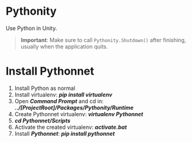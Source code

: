 # Pythonity
Use Python in Unity.

> **Important**: Make sure to call `Pythonity.Shutdown()` after finishing, usually when the application quits.

# Install Pythonnet
1. Install Python as normal
2. Install virtualenv: _**pip install virtualenv**_
3. Open _**Command Prompt**_ and cd in: _**../[ProjectRoot]/Packages/Pythonity/Runtime**_
4. Create Pythonnet virtualenv: _**virtualenv Pythonnet**_
5. _**cd Pythonnet/Scripts**_
6. Activate the created virtualenv: _**activate.bat**_
7. Install _**Pythonnet**_: _**pip install pythonnet**_
